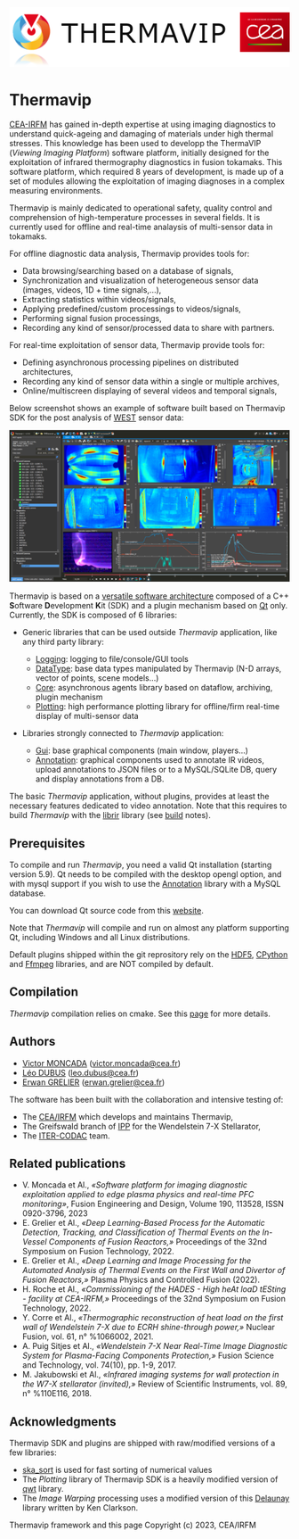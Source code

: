 
<img src="docs/images/logo.png" width="615">

# Thermavip

[CEA-IRFM](http://irfm.cea.fr/en/index.php) has gained in-depth expertise at using imaging diagnostics to understand quick-ageing and damaging of materials under high thermal stresses. This knowledge has been used to developp the ThermaVIP (*Viewing Imaging Platform*) software platform, initially designed for the exploitation of infrared thermography diagnostics in fusion tokamaks. This software platform, which required 8 years of development, is made up of a set of modules allowing the exploitation of imaging diagnoses in a complex measuring environments.

Thermavip is mainly dedicated to operational safety, quality control and comprehension of high-temperature processes in several fields. It is currently used for offline and real-time analaysis of multi-sensor data in tokamaks.

For offline diagnostic data analysis, Thermavip provides tools for:

* Data browsing/searching based on a database of signals,
* Synchronization and visualization of heterogeneous sensor data (images, videos, 1D + time signals,...),
* Extracting statistics within videos/signals,
* Applying predefined/custom processings to videos/signals,
* Performing signal fusion processings,
* Recording any kind of sensor/processed data to share with partners.

For real-time exploitation of sensor data, Thermavip provide tools for:

* Defining asynchronous processing pipelines on distributed architectures,
* Recording any kind of sensor data within a single or multiple archives,
* Online/multiscreen displaying of several videos and temporal signals,

Below screenshot shows an example of software built based on Thermavip SDK for the post analysis of [WEST](https://irfm.cea.fr/en/west/) sensor data:

![Thermavip](docs/images/thermavip.png)

Thermavip is based on a [versatile software architecture](docs/architecture.md) composed of a C++  **S**oftware **D**evelopment  **K**it (SDK) and a plugin mechanism based on [Qt](https://www.qt.io/) only. Currently, the SDK is composed of 6 libraries:

-	Generic libraries that can be used outside *Thermavip* application, like any third party library:

	-	[Logging](docs/logging.md): logging to file/console/GUI tools
	-	[DataType](docs/datatype.md): base data types manipulated by Thermavip (N-D arrays, vector of points, scene models...)
	-	[Core](docs/core.md): asynchronous agents library based on dataflow, archiving, plugin mechanism
	-	[Plotting](docs/plotting.md): high performance plotting library for offline/firm real-time display of multi-sensor data
-	Libraries strongly connected to *Thermavip* application:
	-	[Gui](docs/gui.md): base graphical components (main window, players...)
	-	[Annotation](docs/annotation.md): graphical components used to annotate IR videos, upload annotations to JSON files or to a MySQL/SQLite DB, query and display annotations from a DB.


The basic *Thermavip* application, without plugins, provides at least the necessary features dedicated to video annotation.
Note that this requires to build *Thermavip* with the [librir](https://github.com/IRFM/librir) library (see [build](docs/compilation.md) notes).


## Prerequisites

To compile and run *Thermavip*, you need a valid Qt installation (starting version 5.9).
Qt needs to be compiled with the desktop opengl option, and with mysql support if you wish to use the [Annotation](docs/annotation.md) library with a MySQL database.

You can download Qt source code from this [website](https://download.qt.io/archive/qt/).

Note that *Thermavip* will compile and run on almost any platform supporting Qt, including Windows and all Linux distributions.

Default plugins shipped within the git reprository rely on the [HDF5](https://www.hdfgroup.org/solutions/hdf5/), [CPython](https://github.com/python/cpython) and [Ffmpeg](https://ffmpeg.org/) libraries, and are NOT compiled by default.

## Compilation

*Thermavip* compilation relies on cmake. See this [page](docs/compilation.md) for more details.

## Authors

* [Victor MONCADA](mailto:victor.moncada@cea.fr) (victor.moncada@cea.fr)
* [Léo DUBUS](mailto:leo.dubus@cea.fr) (leo.dubus@cea.fr)
* [Erwan GRELIER](mailto:erwan.grelier@cea.fr) (erwan.grelier@cea.fr)

The software has been built with the collaboration and intensive testing of:

* The [CEA/IRFM](http://irfm.cea.fr/en/index.php) which develops and maintains Thermavip,
* The Greifswald branch of [IPP](https://www.ipp.mpg.de/w7x) for the Wendelstein 7-X Stellarator,
* The [ITER-CODAC](https://www.iter.org/mach/Codac) team.

## Related publications

-	V. Moncada et Al., *«Software platform for imaging diagnostic exploitation applied to edge plasma physics and real-time PFC monitoring»*, Fusion Engineering and Design, Volume 190, 113528, ISSN 0920-3796, 2023
-	E. Grelier et Al., *«Deep Learning-Based Process for the Automatic Detection, Tracking, and Classification of Thermal Events on the In-Vessel Components of Fusion Reactors,»* Proceedings of the 32nd Symposium on Fusion Technology, 2022.
-	E. Grelier et Al., *«Deep Learning and Image Processing for the Automated Analysis of Thermal Events on the First Wall and Divertor of Fusion Reactors,»* Plasma Physics and Controlled Fusion (2022). 
-	H. Roche et Al., *«Commissioning of the HADES - High heAt loaD tESting - facility at CEA-IRFM,»* Proceedings of the 32nd Symposium on Fusion Technology, 2022.
-	Y. Corre et Al., *«Thermographic reconstruction of heat load on the first wall of Wendelstein 7-X due to ECRH shine-through power,»* Nuclear Fusion, vol. 61, n° %1066002, 2021. 
-	A. Puig Sitjes et Al., *«Wendelstein 7-X Near Real-Time Image Diagnostic System for Plasma-Facing Components Protection,»* Fusion Science and Technology, vol. 74(10), pp. 1-9, 2017. 
-	M. Jakubowski et Al., *«Infrared imaging systems for wall protection in the W7-X stellarator (invited),»* Review of Scientific Instruments, vol. 89, n° %110E116, 2018.


## Acknowledgments

Thermavip SDK and plugins are shipped with raw/modified versions of a few libraries:

* [ska_sort](https://github.com/skarupke/ska_sort) is used for fast sorting of numerical values
* The *Plotting* library of Thermavip SDK is a heavily modified version of [qwt](https://qwt.sourceforge.io/) library.
* The *Image Warping* processing uses a modified version of this [Delaunay](https://github.com/paulzfm/MSTSolver/tree/master/delaunay) library written by Ken Clarkson.


Thermavip framework and this page Copyright (c) 2023, CEA/IRFM